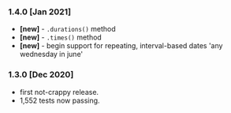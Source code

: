 
<!-- #### [Unreleased] 
-->
### 1.4.0 [Jan 2021]
- **[new]** - `.durations()` method
- **[new]** - `.times()` method
- **[new]** - begin support for repeating, interval-based dates 'any wednesday in june'

### 1.3.0 [Dec 2020]
 - first not-crappy release.
 - 1,552 tests now passing.
